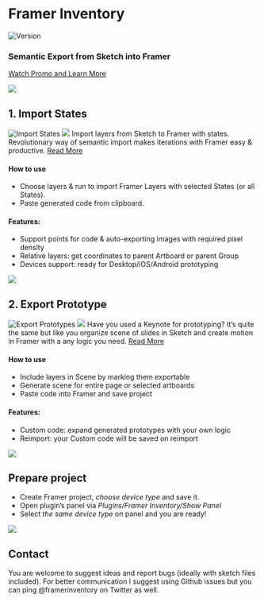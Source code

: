 
# Framer Inventory
![Version](https://img.shields.io/github/release/timurnurutdinov/Framer-Inventory-for-Sketch.svg)
### Semantic Export from Sketch into Framer
<a href="https://timurnurutdinov.github.io/framerinventory/?utm_source=web&utm_medium=github">Watch Promo and Learn More</a>

![](/../images-third-version/readme/whiter@2x.png?raw=true "")
## 1. Import States
![Import States](/../images-third-version/readme/import-states@2x.png?raw=true "Import States")
![](/../images-third-version/readme/whiter-small@2x.png?raw=true "")
Import layers from Sketch to Framer with states. Revolutionary way of semantic import makes iterations with Framer easy & productive.
<a href="https://medium.com/@tilllur/import-states-with-framer-inventory-plugin-for-sketch-e9ad6ebfeae7?utm_source=web&utm_medium=github">Read More</a>

#### How to use
* Choose layers & run to import Framer Layers with selected States (or all States).
* Paste generated code from clipboard.

#### Features:
* Support points for code & auto-exporting images with required pixel density
* Relative layers: get coordinates to parent Artboard or parent Group
* Devices support: ready for Desktop/iOS/Android prototyping

![](/../images-third-version/readme/whiter@2x.png?raw=true "")
## 2. Export Prototype
![Export Prototypes](/../images-third-version/readme/export-prototypes@2x.png?raw=true "Export Prototypes")
![](/../images-third-version/readme/whiter-small@2x.png?raw=true "")
Have you used a Keynote for prototyping? It’s quite the same but like you organize scene of slides in Sketch and create motion in Framer with a any logic you need.
<a href="https://medium.com/@tilllur/export-prototypes-with-framer-inventory-plugin-for-sketch-2f10f9397193?utm_source=web&utm_medium=github">Read More</a>

#### How to use
* Include layers in Scene by marking them exportable
* Generate scene for entire page or selected artboards
* Paste code into Framer and save project

#### Features:
* Custom code: expand generated prototypes with your own logic
* Reimport: your Custom code will be saved on reimport


![](/../images-third-version/readme/whiter@2x.png?raw=true "")
## Prepare project
* Create Framer project, *choose device type* and save it.
* Open plugin’s panel via *Plugins/Framer Inventory/Show Panel*
* Select *the same device type* on panel and you are ready!


![](/../images-third-version/readme/whiter@2x.png?raw=true "")
## Contact
You are welcome to suggest ideas and report bugs (ideally with sketch files included). For better communication I suggest using Github issues but you can ping @framerinventory on Twitter as well.
